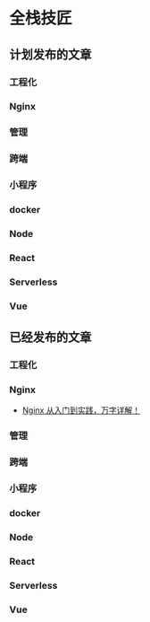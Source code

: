 # 全栈技匠 


## 计划发布的文章

### 工程化
### Nginx
### 管理
### 跨端
### 小程序
### docker
### Node
### React
### Serverless
### Vue

## 已经发布的文章

### 工程化
### Nginx

- [Nginx 从入门到实践，万字详解！](https://mp.weixin.qq.com/s/JD5tvcnloiNZ7ibxm0UXQQ)
### 管理
### 跨端
### 小程序
### docker
### Node
### React
### Serverless
### Vue